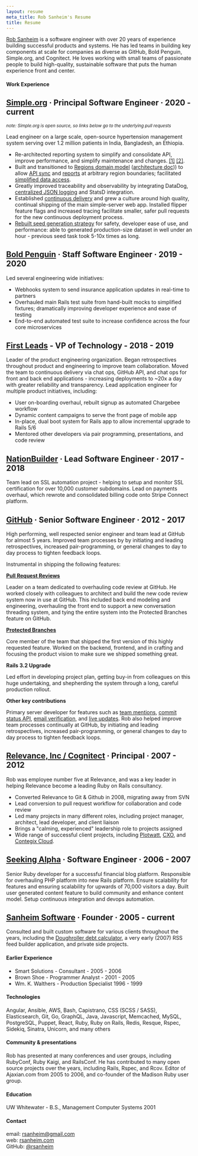 ```yaml
---
layout: resume
meta_title: Rob Sanheim's Resume
title: Resume
---
```


[Rob Sanheim](mailto:rsanheim@gmail.com) is a software engineer with over 20 years of experience building successful products and systems. He has led teams in building key components at scale for companies as diverse as GitHub, Bold Penguin, Simple.org, and Cognitect. He loves working with small teams of passionate people to build high-quality, sustainable software that puts the human experience front and center.

<h4 class="work-experience">Work Experience</h4>

## [Simple.org](https://simple.org) &middot; Principal Software Engineer &middot; 2020 - current

<small>_note: Simple.org is open source, so links below go to the underlying pull requests_</small>

Lead engineer on a large scale, open-source hypertension management system serving over 1.2 million patients in India, Bangladesh, an Ethiopia.

- Re-architected reporting system to simplify and consolidate API, improve performance, and simplify maintenance and changes. [[1]](https://github.com/simpledotorg/simple-server/pull/2436) [[2]](https://github.com/simpledotorg/simple-server/pull/3007).
- Built and transitioned to [Regions domain model](https://github.com/simpledotorg/simple-server/pull/1331/files) ([architecture doc](https://github.com/simpledotorg/simple-server/pull/1381))) to allow [API sync](https://github.com/simpledotorg/simple-server/pull/1333) and [reports](https://github.com/simpledotorg/simple-server/pull/1477) at arbitrary region boundaries; facilitated [simplified data access](https://github.com/simpledotorg/simple-server/pull/2961).
- Greatly improved traceability and observability by integrating DataDog, [centralized JSON logging](https://github.com/simpledotorg/simple-server/pull/1367) and StatsD integration.
- Established [continuous delivery](https://github.com/simpledotorg/simple-server/pull/2605) and grew a culture around high quality, continual shipping of the main simple-server web app. Installed flipper feature flags and increased tracing facilitate smaller, safer pull requests for the new continuous deployment process.
- [Rebuilt seed generation strategy](https://github.com/simpledotorg/simple-server/pull/1039) for safety, developer ease of use, and performance: able to generated production-size dataset in well under an hour - previous seed task took 5-10x times as long.

## [Bold Penguin](https://boldpenguin.com) &middot; Staff Software Engineer &middot; 2019 - 2020

Led several engineering wide initiatives:

- Webhooks system to send insurance application updates in real-time to partners
- Overhauled main Rails test suite from hand-built mocks to simplified fixtures; dramatically improving developer experience and ease of testing
- End-to-end automated test suite to increase confidence across the four core microservices

## [First Leads](https://news.remax.com/exclusive-to-remax-the-first-app-one-of-the-best-tools-in-real-estate) - VP of Technology - 2018 - 2019

Leader of the product engineering organization. Began retrospectives throughout product and engineering to improve team collaboration. Moved the team to continuous delivery via chat ops, GitHub API, and chat ops for front and back end applications - increasing deployments to ~20x a day with greater reliability and transparency. Lead application engineer for multiple product initiatives, including:

- User on-boarding overhaul, rebuilt signup as automated Chargebee workflow
- Dynamic content campaigns to serve the front page of mobile app
- In-place, dual boot system for Rails app to allow incremental upgrade to Rails 5/6
- Mentored other developers via pair programming, presentations, and code review

## [NationBuilder](https://nationbuilder.com) &middot; Lead Software Engineer &middot; 2017 - 2018

Team lead on SSL automation project - helping to setup and monitor SSL certification for over 10,000 customer subdomains. Lead on payments overhaul, which rewrote and consolidated billing code onto Stripe Connect platform.

## [GitHub](https://github.com) &middot; Senior Software Engineer &middot; 2012 - 2017

High performing, well respected senior engineer and team lead at GitHub for almost 5 years. Improved team processes by by initiating and leading retrospectives, increased pair-programming, or general changes to day to day process to tighten feedback loops.

Instrumental in shipping the following features:

**[Pull Request Reviews](https://github.com/blog/2256-a-whole-new-github-universe-announcing-new-tools-forums-and-features#code-better-with-reviews)**

Leader on a team dedicated to overhauling code review at GitHub. He worked closely with colleagues to architect and build the new code review system now in use at GitHub. This included back end modeling and engineering, overhauling the front end to support a new conversation threading system, and tying the entire system into the Protected Branches feature on GitHub.

**[Protected Branches](https://github.com/blog/2051-protected-branches-and-required-status-checks)**

Core member of the team that shipped the first version of this highly requested feature. Worked on the backend, frontend, and in crafting and focusing the product vision to make sure we shipped something great.

**Rails 3.2 Upgrade**

Led effort in developing project plan, getting buy-in from colleagues on this
huge undertaking, and shepherding the system through a long, careful production rollout.

**Other key contributions**

Primary server developer for features such as [team mentions](https://github.com/blog/1121-introducing-team-mentions), [commit status API](https://github.com/blog/1227-commit-status-api), [email verification](https://github.com/blog/1215-email-verification), and [live updates](https://github.com/blog/1174-auto-updating-comments). Rob also helped improve team processes continually at GitHub, by initiating and leading retrospectives, increased pair-programming, or general changes to day to day process to tighten feedback loops.

## [Relevance, Inc / Cognitect](http://cognitect.com/) &middot; Principal &middot; 2007 - 2012

Rob was employee number five at Relevance, and was a key leader in helping Relevance become a leading Ruby on Rails consultancy.

- Converted Relevance to Git & Github in 2008, migrating away from SVN
- Lead conversion to pull request workflow for collaboration and code review
- Led many projects in many different roles, including project manager, architect, lead developer, and client liaison
- Brings a "calming, experienced" leadership role to projects assigned
- Wide range of successful client projects, including [Plotwatt](https://plotwatt.com/), [CXO](http://vivisimo.com/solutions/cxo.html), and [Contegix Cloud](https://classic.contegix.com/session/new).

## [Seeking Alpha](http://seekingalpha.com/) &middot; Software Engineer &middot; 2006 - 2007

Senior Ruby developer for a successful financial blog platform. Responsible for overhauling PHP platform into new Rails
platform. Ensure scalability for features and ensuring scalability for upwards of 70,000 visitors a day. Built user generated content feature to build community and enhance content model. Setup continuous integration and devops automation.

## [Sanheim Software](https://rsanheim.com) &middot; Founder &middot; 2005 - current

Consulted and built custom software for various clients throughout the years, including the [Doughroller debt calculator](https://tools.doughroller.net/debt-snowball-calculator), a very early (2007) RSS feed builder application, and private side projects.

#### Earlier Experience

- Smart Solutions - Consultant - 2005 - 2006
- Brown Shoe - Programmer Analyst - 2001 - 2005
- Wm. K. Walthers - Production Specialist 1996 - 1999

#### Technologies

Angular, Ansible, AWS, Bash, Capistrano, CSS (SCSS / SASS), Elasticsearch, Git, Go, GraphQL, Java, Javascript, Memcached, MySQL, PostgreSQL, Puppet, React, Ruby, Ruby on Rails, Redis, Resque, Rspec, Sidekiq, Sinatra, Unicorn, and many others

#### Community & presentations

Rob has presented at many conferences and user groups, including RubyConf, Ruby Kaigi, and RailsConf. He has contributed to many open source projects over the years, including Rails, Rspec, and Rcov. Editor of Ajaxian.com from 2005 to 2006, and co-founder of the Madison Ruby user group.

#### Education

UW Whitewater - B.S., Management Computer Systems 2001

#### Contact

email: [rsanheim@gmail.com](mailto:rsanheim@gmail.com)
<br />
web: [rsanheim.com](https://rsanheim.com)
<br />
GitHub: [@rsanheim](https://github.com/rsanheim)
